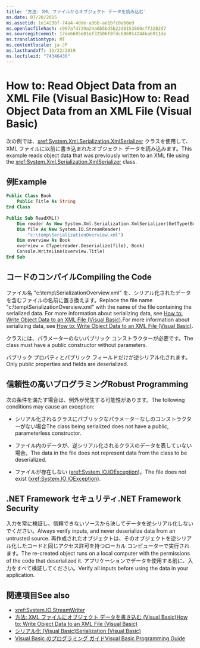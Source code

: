 ```yaml
---
title: '方法: XML ファイルからオブジェクト データを読み込む'
ms.date: 07/20/2015
ms.assetid: 1e1423bf-74a4-4dde-a3bb-ae1bfc0a68ed
ms.openlocfilehash: c997af4729a24a6b5bd5b22d0153860cff3282d7
ms.sourcegitcommit: 17ee6605e01ef32506f8fdc686954244ba6911de
ms.translationtype: MT
ms.contentlocale: ja-JP
ms.lasthandoff: 11/22/2019
ms.locfileid: "74346436"
---
```

# <a name="how-to-read-object-data-from-an-xml-file-visual-basic"></a><span data-ttu-id="0bdbb-102">How to: Read Object Data from an XML File (Visual Basic)</span><span class="sxs-lookup"><span data-stu-id="0bdbb-102">How to: Read Object Data from an XML File (Visual Basic)</span></span>
<span data-ttu-id="0bdbb-103">次の例では、<xref:System.Xml.Serialization.XmlSerializer> クラスを使用して、XML ファイルに以前に書き込まれたオブジェクト データを読み込みます。</span><span class="sxs-lookup"><span data-stu-id="0bdbb-103">This example reads object data that was previously written to an XML file using the <xref:System.Xml.Serialization.XmlSerializer> class.</span></span>  
  
## <a name="example"></a><span data-ttu-id="0bdbb-104">例</span><span class="sxs-lookup"><span data-stu-id="0bdbb-104">Example</span></span>  
  
```vb  
Public Class Book  
    Public Title As String  
End Class  
  
Public Sub ReadXML()  
    Dim reader As New System.Xml.Serialization.XmlSerializer(GetType(Book))  
    Dim file As New System.IO.StreamReader(  
        "c:\temp\SerializationOverview.xml")  
    Dim overview As Book  
    overview = CType(reader.Deserialize(file), Book)  
    Console.WriteLine(overview.Title)  
End Sub  
```  
  
## <a name="compiling-the-code"></a><span data-ttu-id="0bdbb-105">コードのコンパイル</span><span class="sxs-lookup"><span data-stu-id="0bdbb-105">Compiling the Code</span></span>  
 <span data-ttu-id="0bdbb-106">ファイル名 "c:\temp\SerializationOverview.xml" を、シリアル化されたデータを含むファイルの名前に置き換えます。</span><span class="sxs-lookup"><span data-stu-id="0bdbb-106">Replace the file name "c:\temp\SerializationOverview.xml" with the name of the file containing the serialized data.</span></span> <span data-ttu-id="0bdbb-107">For more information about serializing data, see [How to: Write Object Data to an XML File (Visual Basic)](../../../../visual-basic/programming-guide/concepts/serialization/how-to-write-object-data-to-an-xml-file.md).</span><span class="sxs-lookup"><span data-stu-id="0bdbb-107">For more information about serializing data, see [How to: Write Object Data to an XML File (Visual Basic)](../../../../visual-basic/programming-guide/concepts/serialization/how-to-write-object-data-to-an-xml-file.md).</span></span>  
  
 <span data-ttu-id="0bdbb-108">クラスには、パラメーターのないパブリック コンストラクターが必要です。</span><span class="sxs-lookup"><span data-stu-id="0bdbb-108">The class must have a public constructor without parameters.</span></span>  
  
 <span data-ttu-id="0bdbb-109">パブリック プロパティとパブリック フィールドだけが逆シリアル化されます。</span><span class="sxs-lookup"><span data-stu-id="0bdbb-109">Only public properties and fields are deserialized.</span></span>  
  
## <a name="robust-programming"></a><span data-ttu-id="0bdbb-110">信頼性の高いプログラミング</span><span class="sxs-lookup"><span data-stu-id="0bdbb-110">Robust Programming</span></span>  
 <span data-ttu-id="0bdbb-111">次の条件を満たす場合は、例外が発生する可能性があります。</span><span class="sxs-lookup"><span data-stu-id="0bdbb-111">The following conditions may cause an exception:</span></span>  
  
- <span data-ttu-id="0bdbb-112">シリアル化されるクラスにパブリックなパラメーターなしのコンストラクターがない場合</span><span class="sxs-lookup"><span data-stu-id="0bdbb-112">The class being serialized does not have a public, parameterless constructor.</span></span>  
  
- <span data-ttu-id="0bdbb-113">ファイル内のデータが、逆シリアル化されるクラスのデータを表していない場合。</span><span class="sxs-lookup"><span data-stu-id="0bdbb-113">The data in the file does not represent data from the class to be deserialized.</span></span>  
  
- <span data-ttu-id="0bdbb-114">ファイルが存在しない (<xref:System.IO.IOException>)。</span><span class="sxs-lookup"><span data-stu-id="0bdbb-114">The file does not exist (<xref:System.IO.IOException>).</span></span>  
  
## <a name="net-framework-security"></a><span data-ttu-id="0bdbb-115">.NET Framework セキュリティ</span><span class="sxs-lookup"><span data-stu-id="0bdbb-115">.NET Framework Security</span></span>  
 <span data-ttu-id="0bdbb-116">入力を常に検証し、信頼できないソースから決してデータを逆シリアル化しないでください。</span><span class="sxs-lookup"><span data-stu-id="0bdbb-116">Always verify inputs, and never deserialize data from an untrusted source.</span></span> <span data-ttu-id="0bdbb-117">再作成されたオブジェクトは、そのオブジェクトを逆シリアル化したコードと同じアクセス許可を持つローカル コンピューターで実行されます。</span><span class="sxs-lookup"><span data-stu-id="0bdbb-117">The re-created object runs on a local computer with the permissions of the code that deserialized it.</span></span> <span data-ttu-id="0bdbb-118">アプリケーションでデータを使用する前に、入力をすべて検証してください。</span><span class="sxs-lookup"><span data-stu-id="0bdbb-118">Verify all inputs before using the data in your application.</span></span>  
  
## <a name="see-also"></a><span data-ttu-id="0bdbb-119">関連項目</span><span class="sxs-lookup"><span data-stu-id="0bdbb-119">See also</span></span>

- <xref:System.IO.StreamWriter>
- [<span data-ttu-id="0bdbb-120">方法: XML ファイルにオブジェクト データを書き込む (Visual Basic)</span><span class="sxs-lookup"><span data-stu-id="0bdbb-120">How to: Write Object Data to an XML File (Visual Basic)</span></span>](../../../../visual-basic/programming-guide/concepts/serialization/how-to-write-object-data-to-an-xml-file.md)
- [<span data-ttu-id="0bdbb-121">シリアル化 (Visual Basic)</span><span class="sxs-lookup"><span data-stu-id="0bdbb-121">Serialization (Visual Basic)</span></span>](../../../../visual-basic/programming-guide/concepts/serialization/index.md)
- [<span data-ttu-id="0bdbb-122">Visual Basic のプログラミング ガイド</span><span class="sxs-lookup"><span data-stu-id="0bdbb-122">Visual Basic Programming Guide</span></span>](../../../../visual-basic/programming-guide/index.md)
